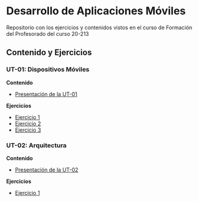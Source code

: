 # Desarrollo de Aplicaciones Móviles

Repositorio con los ejercicios y contenidos vistos en el curso de Formación del Profesorado del curso 20-213

## Contenido y Ejercicios

### UT-01: Dispositivos Móviles

**Contenido**
- [Presentación de la UT-01](docs/ut01/ut1.pdf)

**Ejercicios**
- [Ejercicio 1](docs/ut01/ut1-ej1.pdf)
- [Ejercicio 2](docs/ut01/ut1-ej2.pdf)
- [Ejercicio 3](docs/ut01/ut1-ej3.pdf)

### UT-02: Arquitectura

**Contenido**
- [Presentación de la UT-02](docs/ut02/ut2.pdf)

**Ejercicios**
- [Ejercicio 1](docs/ut02/ut2-ej1.pdf)
